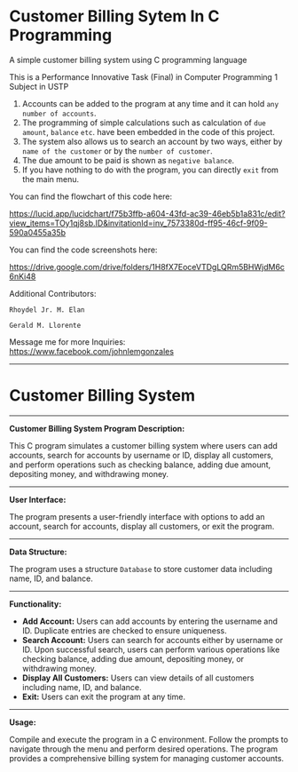 # Customer Billing Sytem In C Programming
A simple customer billing system using C programming language

This is a Performance Innovative Task (Final)
in Computer Programming 1 Subject in USTP

1. Accounts can be added to the program at any time and it can hold `any number of accounts`.
2. The programming of simple calculations such as calculation of `due amount`, `balance` `etc`. have been embedded in the code of this project.
3. The system also allows us to search an account by two ways, either by `name of the customer` or by the `number of customer`.
4. The due amount to be paid is shown as `negative balance`.
5. If you have nothing to do with the program, you can directly `exit` from the main menu.

You can find the flowchart of this code here:

https://lucid.app/lucidchart/f75b3ffb-a604-43fd-ac39-46eb5b1a831c/edit?view_items=TOy1qj8sb.ID&invitationId=inv_7573380d-ff95-46cf-9f09-590a0455a35b

You can find the code screenshots here:

https://drive.google.com/drive/folders/1H8fX7EoceVTDgLQRm5BHWjdM6c6nKi48

Additional Contributors:

`Rhoydel Jr. M. Elan`

`Gerald M. Llorente`

Message me for more Inquiries:
https://www.facebook.com/johnlemgonzales

---------------------------------------------------
# Customer Billing System

---------------------------------------------------
**Customer Billing System Program Description:**

This C program simulates a customer billing system where users can add accounts, search for accounts by username or ID, display all customers, and perform operations such as checking balance, adding due amount, depositing money, and withdrawing money.

---------------------------------------------------
**User Interface:**

The program presents a user-friendly interface with options to add an account, search for accounts, display all customers, or exit the program.

---------------------------------------------------
**Data Structure:**

The program uses a structure `Database` to store customer data including name, ID, and balance.

---------------------------------------------------
**Functionality:**

- **Add Account:** Users can add accounts by entering the username and ID. Duplicate entries are checked to ensure uniqueness.
- **Search Account:** Users can search for accounts either by username or ID. Upon successful search, users can perform various operations like checking balance, adding due amount, depositing money, or withdrawing money.
- **Display All Customers:** Users can view details of all customers including name, ID, and balance.
- **Exit:** Users can exit the program at any time.

---------------------------------------------------
**Usage:**

Compile and execute the program in a C environment. Follow the prompts to navigate through the menu and perform desired operations. The program provides a comprehensive billing system for managing customer accounts.
